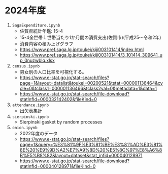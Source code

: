 # 2024年度

1. `SagaExpenditure.ipynb`
    - 佐賀県統計年鑑: 15-4
    - 15-4全世帯１世帯当たり1か月間の消費支出(佐賀市)(平成25～令和2年)
    - 消費内容の積み上げグラフ
    - https://www.pref.saga.lg.jp/toukei/kiji003101414/index.html
    - https://www.pref.saga.lg.jp/toukei/kiji003101414/3_101414_309641_up_0nuzwblq.xlsx
2. `census.ipynb`
    - 男女別の人口比率を可視化する。
    - https://www.e-stat.go.jp/stat-search/files?page=1&layout=datalist&toukei=00200521&tstat=000001136464&cycle=0&tclass1=000001136466&tclass2val=0&metadata=1&data=1
    - https://www.e-stat.go.jp/stat-search/file-download?statInfId=000032142402&fileKind=0
3. `attendance.ipynb`
    - 出欠表集計
4. `sierpinski.ipynb`
    - Sierpinski gasket by random processes
5. `onion.ipynb`
    - 2022年度のデータ
    - https://www.e-stat.go.jp/stat-search/files?page=1&query=%E3%81%9F%E3%81%BE%E3%81%AD%E3%81%8E%20%E9%9D%A2%E7%A9%8D%20%E5%8C%97%E8%A6%8B%E5%B8%82&layout=dataset&stat_infid=000040128971
    - https://www.e-stat.go.jp/stat-search/file-download?statInfId=000040128971&fileKind=0